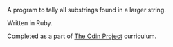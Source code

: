 A program to tally all substrings found in a larger string. 

Written in Ruby. 

Completed as a part of <a href="https://www.theodinproject.com/dashboard">The Odin Project</a> curriculum. 